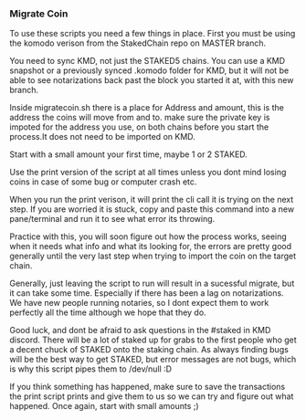 ### Migrate Coin
To use these scripts you need a few things in place.
First you must be using the komodo verison from the StakedChain repo on MASTER branch.

You need to sync KMD, not just the STAKED5 chains.
You can use a KMD snapshot or a previously synced .komodo folder for KMD, but it will  not be able to see notarizations back past the block you started it at, with this new branch.

Inside migratecoin.sh there is a place for Address and amount, this is the address the coins will move from and to. make sure the private key is impoted for the address you use, on both chains before you start the process.It does not need to be imported on KMD.

Start with a small amount your first time, maybe 1 or 2 STAKED.

Use the print version of the script at all times unless you dont mind losing coins in case of some bug or computer crash etc.

When you run the print verison, it will print the cli call it is trying on the next step. If you are worried it is stuck, copy and paste this command into a new pane/terminal and run it to see what error its throwing.

Practice with this, you will soon figure out how the process works, seeing when it needs what info and what its looking for, the errors are pretty good generally until the very last step when trying to import the coin on the target chain.

Generally, just leaving the script to run will result in a sucessful migrate, but it can take some time. Especially if there has been a lag on notarizations. We have new people running notaries, so I dont expect them to work perfectly all the time although we hope that they do.

Good luck, and dont be afraid to ask  questions in the #staked in KMD discord. There will be a lot of staked up for grabs to the first people who get a decent chuck of STAKED onto the staking chain. As always finding bugs will be the best way to get STAKED, but error messages are not bugs, which is why this script pipes them to /dev/null :D

If you think something has happened, make sure to save the transactions the print script prints and give them to us so we can try and figure out what happened. Once again, start with small amounts ;)
